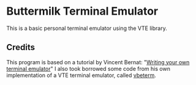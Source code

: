 # Buttermilk Terminal Emulator
This is a basic personal terminal emulator using the VTE library.

## Credits
This program is based on a tutorial by Vincent Bernat: "[Writing your own terminal emulator](https://vincent.bernat.ch/en/blog/2017-write-own-terminal)"
I also took borrowed some code from his own implementation of a VTE terminal emulator, called [vbeterm](https://github.com/vincentbernat/vbeterm).
